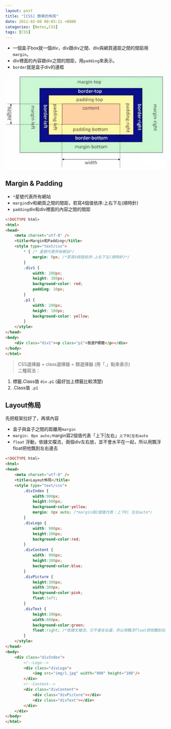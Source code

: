```yaml
---
layout: post
title: "[CSS] 簡單的佈局"
date: 2011-02-08 00:03:11 +0800
categories: [Notes,CSS]
tags: [CSS]
---
```


- 一個盒子box就一個div，div跟div之間、div與網頁邊距之間的間距用`margin`。
- div裡面的內容跟div之間的間距，用`padding`來表示。
- `border`就是盒子div的邊框

![](/assets/img/post/div.png)

## Margin & Padding

- `*`星號代表所有網站
- `margin`div和網頁之間的間距，若寫4個值依序:上右下左(順時針)
- `padding`div和div裡面的內容之間的間距

```html
<!DOCTYPE html>
<html>
<head>
    <meta charset="utf-8" />
    <title>Margin和Padding</title>
    <style type="text/css">
        * { /* 星號代表所有網站*/
            margin: 0px; /*若寫4個值依序:上右下左(順時針)*/
        }
        .div1 {
            width: 200px;
            height: 300px;
            background-color: red;
            padding: 10px;
        }
        .p1 {
            width: 200px;
            height: 100px;
            background-color: yellow;
        }
    </style>
</head>
<body>
    <div class="div1"><p class="p1">我是P標籤</p></div>
</body>
</html>
```
> CSS選擇器 = class選擇器 = 類選擇器 (用「.」點來表示)    
二種寫法：  
1. 標籤.Class值 `div.p1` (最好加上標籤比較清楚)
2. .Class值 `.p1` 


## Layout佈局

先把框架拉好了，再填內容  

- 盒子與盒子之間的距離用`margin`  
- `margin: 0px auto;`margin寫2個值代表「上下|左右」`上下0|左右auto`  
- `float` 浮動，依據文檔流，兩個div左右放，並不會水平在一起，所以用飄浮float把他飄到左右邊去  

```html
<!DOCTYPE html>
<html>
<head>
    <meta charset="utf-8" />
    <title>Layout佈局</title>
    <style type="text/css">
        .divIndex {
            width:900px;
            height:800px;
            background-color:yellow;
            margin: 0px auto; /*margin寫2個值代表：上下0| 左右auto*/
        }
        .divLogo {
            width: 900px;
            height:100px;
            background-color:red;
        }
        .divContent {
            width: 900px;
            height:300px;
            background-color:blue;
        }
        .divPicture {
            height:300px;
            width:300px;
            background-color:pink;
            float:left;
        }
        .divText {
            height:300px;
            width:600px;
            background-color:green;
            float:right; /*依據文檔流，它不會在右邊，所以用飄浮float把他飄到右邊去*/
        }
    </style>
</head>
<body>
    <div class="divIndex">
        <!--Logo-->
        <div class="divLogo">
            <img src="img/1.jpg" width="900" height="100"/>
        </div>
        <!--Content-->
        <div class="divContent">
            <div class="divPicture"></div>
            <div class="divText"></div>
        </div>
    </div>
</body>
</html>
```